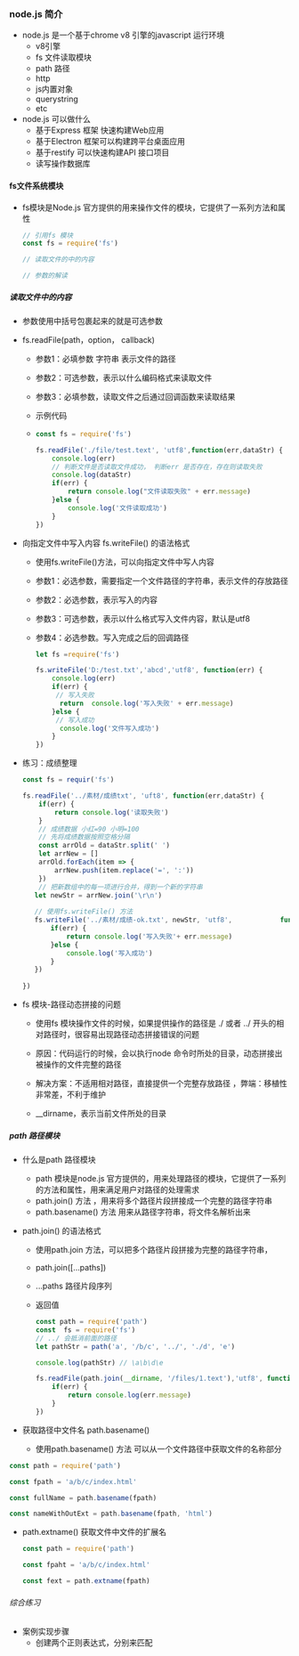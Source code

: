 ### node.js 简介

- node.js 是一个基于chrome v8 引擎的javascript 运行环境
  - v8引擎
  - fs  文件读取模块
  - path 路径
  - http
  - js内置对象
  - querystring
  - etc
- node.js 可以做什么
  - 基于Express 框架 快速构建Web应用
  - 基于Electron 框架可以构建跨平台桌面应用
  - 基于restify 可以快速构建API 接口项目
  - 读写操作数据库

 



#### fs文件系统模块

- fs模块是Node.js 官方提供的用来操作文件的模块，它提供了一系列方法和属性

  ```javascript
  // 引用fs 模块
  const fs = require('fs') 
  
  // 读取文件的中的内容
  
  // 参数的解读
  
  ```

##### 读取文件中的内容

- 参数使用中括号包裹起来的就是可选参数

- fs.readFile(path，option， callback) 

  - 参数1：必填参数 字符串 表示文件的路径

  - 参数2：可选参数，表示以什么编码格式来读取文件

  - 参数3：必填参数，读取文件之后通过回调函数来读取结果

  - 示例代码

  - ```javascript
    const fs = require('fs')
    
    fs.readFile('./file/test.text', 'utf8',function(err,dataStr) {
        console.log(err)
        // 判断文件是否读取文件成功， 判断err 是否存在，存在则读取失败
        console.log(dataStr)
        if(err) {
            return console.log("文件读取失败" + err.message)
        }else {
            console.log('文件读取成功')
        }
    })
    ```

- 向指定文件中写入内容 fs.writeFile() 的语法格式

  - 使用fs.writeFile()方法，可以向指定文件中写人内容

  - 参数1：必选参数，需要指定一个文件路径的字符串，表示文件的存放路径

  - 参数2：必选参数，表示写入的内容

  - 参数3：可选参数，表示以什么格式写入文件内容，默认是utf8

  - 参数4：必选参数。写入完成之后的回调路径

    ```javascript
    let fs =require('fs')
    
    fs.writeFile('D:/test.txt','abcd','utf8', function(err) {
        console.log(err)
        if(err) {
         // 写入失败   
          return  console.log('写入失败' + err.message)
        }else {
         // 写入成功
          console.log('文件写入成功')
        }
    })  
    ```

    

- 练习：成绩整理

  ```javascript
  const fs = requir('fs')
  
  fs.readFile('../素材/成绩txt', 'uft8', function(err,dataStr) {
      if(err) {
          return console.log('读取失败')
      }
      // 成绩数据 小红=90 小明=100
      // 先将成绩数据按照空格分隔
      const arrOld = dataStr.split(' ')
      let arrNew = []
      arrOld.forEach(item => {
          arrNew.push(item.replace('=', ':'))
      })
      // 把新数组中的每一项进行合并，得到一个新的字符串
     let newStr = arrNew.join('\r\n')
     
     // 使用fs.writeFile() 方法
     fs.writeFile('../素材/成绩-ok.txt', newStr, 'utf8', 			function(err) {
         if(err) {
             return console.log('写入失败'+ err.message)
         }else {
             console.log('写入成功')
         }
     })
      
  })
  ```

  

- fs 模块-路径动态拼接的问题

  - 使用fs 模块操作文件的时候，如果提供操作的路径是 ./ 或者 ../ 开头的相对路径时，很容易出现路径动态拼接错误的问题

  - 原因：代码运行的时候，会以执行node 命令时所处的目录，动态拼接出被操作的文件完整的路径

  - 解决方案：不适用相对路径，直接提供一个完整存放路径 ，弊端：移植性非常差，不利于维护

  - __dirname，表示当前文件所处的目录

    

    

##### path 路径模块

- 什么是path 路径模块
  - path 模块是node.js 官方提供的，用来处理路径的模块，它提供了一系列的方法和属性，用来满足用户对路径的处理需求
  - path.join() 方法 ，用来将多个路径片段拼接成一个完整的路径字符串
  - path.basename() 方法 用来从路径字符串，将文件名解析出来

- path.join() 的语法格式

  - 使用path.join 方法，可以把多个路径片段拼接为完整的路径字符串，

  - path.join([...paths])

  - ...paths<string> 路径片段序列

  - 返回值<string>

    ```javascript
    const path = require('path')
    const  fs = require('fs')
    // ../ 会抵消前面的路径
    let pathStr = path('a', '/b/c', '../', './d', 'e')
    
    console.log(pathStr) // \a\b\d\e
    
    fs.readFile(path.join(__dirname, '/files/1.text'),'utf8', function() {
        if(err) {
            return console.log(err.message)
        }
    })
    
    
    ```

    

- 获取路径中文件名 path.basename()
  - 使用path.basename() 方法 可以从一个文件路径中获取文件的名称部分

```javascript
const path = require('path')

const fpath = 'a/b/c/index.html'

const fullName = path.basename(fpath)

const nameWithOutExt = path.basename(fpath, 'html')
```





- path.extname() 获取文件中文件的扩展名

  ```javascript
  const path = require('path')
  
  const fpaht = 'a/b/c/index.html'
  
  const fext = path.extname(fpath)
  
  ```

###### 综合练习

- 案例实现步骤
  - 创建两个正则表达式，分别来匹配<style> 和 <script>标签
  - 使用fs 模块 读取需要被处理的HTML 文件
  - 自定义resolveCSS 方法 来写入index.css 样式文件
  - 自定义resolveJS 方法 来写入index.js 脚本文件
  - 自定义 resolve HTML方法 来写入index.html 文件



```javascript
const fs =require('fs')

const path = require('path')

// 匹配<style></style> 标签的正则
// \s 表示空白字符 \S 表示非空白字符 * 表示匹配任意次
const regStyle = /<style>[\s\S]*<\/style>/

const regScript = /<script>[\s\S]*<\/script>/

fs.readFile(path.join(__dirname, '../素材/index.html'), 'utf8', function(err, dataStr) {
    if(err) {
        return console.log(err.message)
    }
    // 读取成功后，调对应的三个方法
    resolveCSS(dataStr)
    resolveJS(dataStr)
    resolveHtml(dataStr)
})


function resolveCSS(htmlStr) {
    let r1 = regStyle.exec(htmlStr)
    // 将提取出来的样式字符串进行字符串的replace 替换操作
    let newCSS = r1[0].replace('<style>', '').replace('</style>', '')
    
    fs.readFilr(path.join(__dirname, '/clock/index.css'), newCSS, 'utf8', function(err){
        if(err) {
            return console.log('写入样式文件失败'+ err.message)
        }
        console.log('写人样式文件成功')
    })
    
    
}

function resolveJS(htmlStr) {
    let r1 = regScript.exec(htmlStr)
    // 将提取出来的样式字符串进行字符串的replace 替换操作
    let newJS = r1[0].replace('<script>', '').replace('</script>', '')
    
    fs.readFilr(path.join(__dirname, '/clock/index.js'), newJS, 'utf8', function(err){
        if(err) {
            return console.log('写入JS文件失败'+ err.message)
        }
        console.log('写人JS文件成功')
    })
    
    
}


function resolveHTML(htmlStr) {
    // 将提取出来的样式字符串进行字符串的replace 替换操作
    let newHtml = htmlStr.repalce(regStyle, '<link rel="stylesheet" href="./index.css">').replace(regScript, '<script scr="./index.js"></script>')
    
    fs.readFilr(path.join(__dirname, '/clock/index.html'), newHtml, 'utf8', function(err){
        if(err) {
            return console.log('写入HTML文件失败'+ err.message)
        }
        console.log('写人HTML文件成功')
    })
}
```



##### http 模块

- 什么是客户端，什么是服务端
  - 在网络节点中，负责消费资源的电脑叫做客户端，负责对外提供网络资源的电脑叫做服务器
- http 模块是node.js 官方提供的用来创建web服务器的模块，通过http模块提供的http.createServer() 方法就能方便的把一台普通的电脑变成一台web 服务器，从而对外界提供web资源服务
- 服务器和普通电脑的区别就是服务器上安装了web服务器软件，比如IIS Apache 等，通过安装服务器软件就能把一台普通的电脑变成一台web服务器
- IP地址：IP地址就是互联网上每台计算机的唯一地址，因此IP地址具有唯一性，ip地址的格式，通常用点分十进制，（a.b.c.d）的形式，其中a b c d都是0-255之间的十进制整数，例如 192.168.1.1

- 域名和域名服务器：IP地址能够唯一的标记网络上的计算机，但是IP地址是一长串数字，不直观，而且不便于记忆，于是人们发明了另外一套字符型的地址方案，域名地址，IP地址和域名是一一对应的关系，这份对应的关系存放在一种叫做域名服务器（DNS Domain name server）的电脑中，使用者只需要通过好记忆的域名访问对应的服务器即可，对应的转换工作由域名服务器实现，因此域名服务器就是提供IP地址和域名之间转换的服务器
- 端口号：计算机中端口号，就好像是现实生活中的门牌号一样，通过门牌号，外卖小哥可以在整栋大楼众多房间中准确把外卖送到你手中，同样的道理在一台服务器中可以运行成百上千的web服务，每一web服务都对应一个唯一的端口号，客户端发送过来的网络请求通过端口号可以准确的交给对应的web 服务进行处理
  - 每个端口号不能被多个web服务占用
  - 在实际应用中，url中的80端口可以被省略

###### 创建最基本的web服务器

- 创建web服务器实例

  - 导入http 模块 const http = require('http')

  - 创建web服务器实例 调用http.createServer() 方法，即可创建一个web服务器 const server = http.createServer()

  - 为服务器实例绑定request事件:为服务器实例绑定request 事件，即可监听客户端发送过来的网络请求 server.on('request', (req,res) => {

    })

  - 启动服务器：server.listen(80, () =>{})

```javascript
// server.js
const http = require('http')

const server = http.createdServer()

server.on('request', function(req,res) {
    console.log('visit our web server')
})

server.listen(7337, function() {
    console.log('server runing at http://127.0.0.1:7337')
})

```

- req 请求的对象 ：只要服务器接收到了客户端的请求，就会调用通过server.on() 为服务器绑定的request 事件处理函数，如果想在事件的处理函数中 访问与客户端相关的数据与属性

  ```javascript
  // server.js
  const http = require('http')
  
  const server = http.createdServer()
  
  server.on('request', function(req,res) {
      // 请求的地址路径
      const url = req.url
      // 请求的方法
      const method = req.method
      console.log('visit our web server')
  })
  
  server.listen(7337, function() {
      console.log('server runing at http://127.0.0.1:7337')
  })
  
  
  ```

- res 响应对象：在服务器的request 事件处理函数中，如果想访问与服务器相关的数据与属性，可以使用如下的方式

  ```javascript
  // server.js
  const http = require('http')
  
  const server = http.createdServer()
  
  server.on('request', function(req,res) {
      // 请求的地址路径
      const url = req.url
      // 请求的方法
      const method = req.method
      console.log('visit our web server')
      let str = `Your request url is ${url}, and request method is ${method}`
      // res.end()方法，向客户端响应一些内容
      res.end(str)
  })
  
  server.listen(7337, function() {
      console.log('server runing at http://127.0.0.1:7337')
  })
  ```

  

- 解决中文乱码的问题 res.setHeader('Content-type','text/html; charset=utf-8')

```javascript
server.on('request', function(req,res) {
    // 请求的地址路径
    const url = req.url
    // 请求的方法
    const method = req.method
    console.log('visit our web server')
    let str = `你请求的地址是 ${url},请求方法是 ${method}`
    // 调用res.setHeader()方法解决中文乱码的问题
    res.setHeader('Content-type','text/html; charset=utf-8')
    // res.end()方法，向客户端响应一些内容
    
    res.end(str)
})

```

- 请求不同的url 返回不同的数据

  - 获取请求的url地址

  - 设置默认响应的内容为404 not Found

  - 判断用户请求的是否为/ 或者 /index.html 首页

  - 判断用户请求的是否为/about.html

  -  设置content-type 响应头 防止中文乱码

  - 使用res.end() 把内容响应给客户端

    

